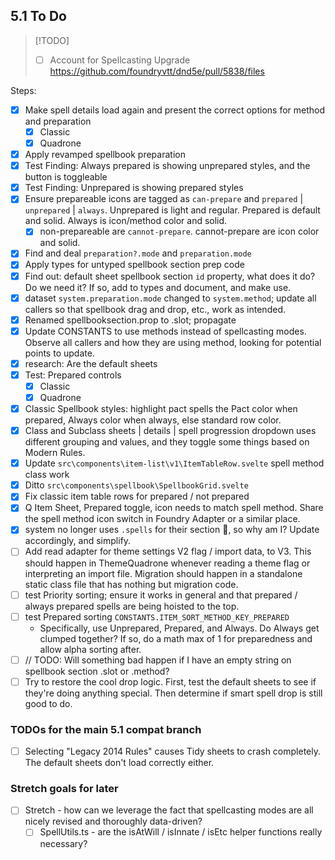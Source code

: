 ## 5.1 To Do

> [!TODO]
> - [ ] Account for Spellcasting Upgrade https://github.com/foundryvtt/dnd5e/pull/5838/files

Steps:
- [x] Make spell details load again and present the correct options for method and preparation
  - [x] Classic
  - [x] Quadrone
- [x] Apply revamped spellbook preparation
- [x] Test Finding: Always prepared is showing unprepared styles, and the button is toggleable
- [x] Test Finding: Unprepared is showing prepared styles
- [x] Ensure prepareable icons are tagged as `can-prepare` and `prepared` | `unprepared` | `always`. Unprepared is light and regular. Prepared is default and solid. Always is icon/method color and solid.
  - [x] non-prepareable are `cannot-prepare`. cannot-prepare are icon color and solid.
- [x] Find and deal `preparation?.mode` and `preparation.mode`
- [x] Apply types for untyped spellbook section prep code
- [x] Find out: default sheet spellbook section `id` property, what does it do? Do we need it? If so, add to types and document, and make use.
- [x] dataset `system.preparation.mode` changed to `system.method`; update all callers so that spellbook drag and drop, etc., work as intended.
- [x] Renamed spellbooksection.prop to .slot; propagate
- [x] Update CONSTANTS to use methods instead of spellcasting modes. Observe all callers and how they are using method, looking for potential points to update.
- [x] research: Are the default sheets
- [x] Test: Prepared controls
  - [x] Classic
  - [x] Quadrone
- [x] Classic Spellbook styles: highlight pact spells the Pact color when prepared, Always color when always, else standard row color.
- [x] Class and Subclass sheets | details | spell progression dropdown uses different grouping and values, and they toggle some things based on Modern Rules.
- [x] Update `src\components\item-list\v1\ItemTableRow.svelte` spell method class work
- [x] Ditto `src\components\spellbook\SpellbookGrid.svelte`
- [x] Fix classic item table rows for prepared / not prepared
- [x] Q Item Sheet, Prepared toggle, icon needs to match spell method. Share the spell method icon switch in Foundry Adapter or a similar place.
- [x] system no longer uses `.spells` for their section 🙌, so why am I? Update accordingly, and simplify.
- [ ] Add read adapter for theme settings V2 flag / import data, to V3. This should happen in ThemeQuadrone whenever reading a theme flag or interpreting an import file. Migration should happen in a standalone static class file that has nothing but migration code.
- [ ] test Priority sorting; ensure it works in general and that prepared / always prepared spells are being hoisted to the top.
- [ ] test Prepared sorting `CONSTANTS.ITEM_SORT_METHOD_KEY_PREPARED`
  - Specifically, use Unprepared, Prepared, and Always. Do Always get clumped together? If so, do a math max of 1 for preparedness and allow alpha sorting after.
- [ ] // TODO: Will something bad happen if I have an empty string on spellbook section .slot or .method?
- [ ] Try to restore the cool drop logic. First, test the default sheets to see if they're doing anything special. Then determine if smart spell drop is still good to do.

### TODOs for the main 5.1 compat branch

- [ ] Selecting "Legacy 2014 Rules" causes Tidy sheets to crash completely. The default sheets don't load correctly either.


### Stretch goals for later

- [ ] Stretch - how can we leverage the fact that spellcasting modes are all nicely revised and thoroughly data-driven?
  - [ ] SpellUtils.ts - are the isAtWill / isInnate / isEtc helper functions really necessary? 
